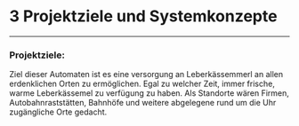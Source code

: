 # 3 Projektziele und Systemkonzepte
---

### Projektziele:

Ziel dieser Automaten ist es eine versorgung an Leberkässemmerl an allen erdenklichen Orten zu ermöglichen. Egal zu welcher Zeit, immer frische, warme Leberkässemel zu verfügung zu haben.
Als Standorte wären Firmen, Autobahnraststätten, Bahnhöfe und weitere abgelegene rund um die Uhr zugängliche Orte gedacht.